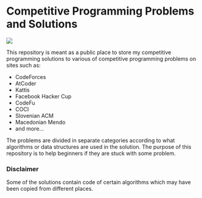 # Competitive Programming Problems and Solutions

![](https://img.shields.io/static/v1?label=Solutions&message=752&color=brightgreen)

This repository is meant as a public place to store my competitive programming solutions to various of competitive programming problems on sites such as:
 - CodeForces
 - AtCoder
 - Kattis
 - Facebook Hacker Cup
 - CodeFu
 - COCI
 - Slovenian ACM
 - Macedonian Mendo
 - and more...

The problems are divided in separate categories according to what algorithms or data structures are used in the solution. The purpose of this repository is to help beginners if they are stuck with some problem.

### Disclaimer

Some of the solutions contain code of certain algorithms which may have been copied from different places.
